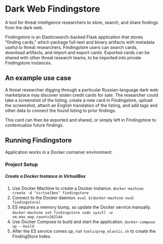 # Dark Web Findingstore 

A tool for threat intelligence researchers to store, search, and share findings from the dark web. 

Findingstore is an Elasticsearch-backed Flask application that stores "finding cards," which package full-text and binary artifacts with metadata useful to threat researchers. Findingstore users can search cards, download artifacts, and import and export cards. Exported cards can be shared with other threat research teams, to be imported into private Findingstore instances.

## An example use case

A threat researcher digging through a particular Russian-language dark web marketplace may discover stolen credit cards for sale. The researcher could take a screenshot of the listing, create a new card in Findingstore, upload the screenshot, attach an English translation of the listing, and add tags and other data to connect the found listing to prior findings.

This card can then be exported and shared, or simply left in Findingstore to contextualize future findings.

## Running Findingstore

Application works in a Docker container environment.

### Project Setup

##### Create a Docker Instance in VirtualBox

1. Use Docker Machine to create a Docker instance.
`docker-machine create -d "virtualbox" findingstore`
2. Connect to the Docker daemon.
`eval $(docker-machine eval findingstore)`
3. ES requires a memory bump, so update the Docker service manually.
`docker-machine ssh findingstore sudo sysctl -w vm.max_map_count=262144`
4. Use Docker Compose to build and start the application.
`docker-compose up --build`
5. After the ES service comes up, run `tools/prep_elastic.sh` to create the FindingStore Index.
